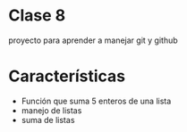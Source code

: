 # Clase 8
proyecto para aprender a manejar git y github

# Características
* Función que suma 5 enteros de una lista 
* manejo de listas
* suma de listas